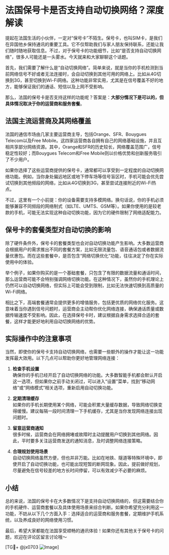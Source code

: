 # 法国保号卡是否支持自动切换网络？深度解读

提起在法国生活的小伙伴，一定对“保号卡”不陌生。保号卡，也叫SIM卡，是我们在异国他乡保持通讯的重要工具。它不仅帮助我们与家人朋友保持联系，还能让我们随时随地获取信息。不过，对于保号卡的功能细节，比如“是否支持自动切换网络”，很多人可能还是一头雾水。今天就来和大家聊聊这个话题。

首先，我们需要了解什么是“自动切换网络”。简单来说，就是当你的手机检测到当前网络信号不好或者无法连接时，会自动切换到其他可用的网络上。比如从4G切换到3G，甚至切换到Wi-Fi网络。这种功能非常实用，尤其是在信号覆盖不好的地方，能够保证我们的通话、短信以及上网不受影响。

那么，法国的保号卡是否支持这样的功能呢？答案是：**大部分情况下是可以的，但具体情况取决于你的运营商和服务套餐**。

## 法国主流运营商及其网络覆盖

法国的通信市场由几家主要运营商主导，包括Orange、SFR、Bouygues Telecom以及Free Mobile。这四家运营商各自拥有自己的网络基础设施，并且互相共享部分网络资源。其中，Orange和SFR的历史较长，网络覆盖范围广，信号稳定性较好；而Bouygues Telecom和Free Mobile则以价格优势和创新服务吸引了不少用户。

如果你选择了这些运营商提供的保号卡，通常都可以享受到一定程度的自动切换网络功能。例如，当你身处偏远地区或地下停车场等信号盲区时，手机可能会优先尝试切换到其他频段的网络，比如从4G切换到3G，甚至尝试连接附近的Wi-Fi热点。

不过，这里有一个小前提：你的设备需要支持多模网络。换句话说，你的手机必须能够兼容不同频段的网络制式（如LTE、UMTS、GSM等）。如果你使用的是较老款的手机，可能无法实现这种自动切换功能，因为它的硬件限制了网络适配能力。

## 保号卡的套餐类型对自动切换的影响

除了硬件条件外，保号卡的套餐类型也会对自动切换功能产生影响。大多数运营商会根据用户的需求推出不同的套餐方案，比如无限流量包、语音通话包或者数据流量优惠包。而在这些套餐中，是否包含“网络切换优化”功能，往往决定了你在实际使用中的体验。

举个例子，如果你购买的是一个基础套餐，只包含了有限的数据流量和通话时间，那么运营商可能不会特别强调网络切换功能。在这种情况下，虽然你的手机理论上仍然可以自动切换网络，但实际上可能会受到限制，比如无法快速切换到高质量的Wi-Fi网络。

相比之下，高端套餐通常会提供更多的增值服务，包括更优质的网络优化服务。这意味着当你遇到信号问题时，运营商会主动帮你优化网络连接，确保通话质量或数据传输速度不受影响。因此，在选择保号卡时，建议根据自身需求选择合适的套餐，这样才能更好地利用自动切换网络的优势。

## 实际操作中的注意事项

当然，即使你的保号卡支持自动切换网络，也需要一些额外的操作才能让这一功能发挥最大效用。以下几点可以帮助你更好地管理网络连接：

1. **检查手机设置**  
   确保你的手机已经开启了自动切换网络的功能。大多数智能手机都会默认开启这一选项，但如果你之前手动关闭过，可以进入“设置”菜单，找到“移动网络”或“网络模式”相关选项，重新启用自动切换功能。

2. **定期清理缓存**  
   如果你的手机长期使用某个网络，可能会积累大量缓存数据，导致网络切换变得缓慢。建议每隔一段时间清理一下手机缓存，尤其是当你发现网络连接出现问题时。

3. **留意运营商通知**  
   很多时候，运营商会在网络拥堵或故障时主动提醒用户切换到其他网络。因此，平时要多关注运营商发送的通知消息，及时调整网络连接策略。

4. **合理规划使用场景**  
   自动切换网络虽然方便，但也并非万能。比如在地铁、隧道等特殊环境中，即使开启了自动切换功能，也可能出现短暂的断网现象。因此，提前做好规划，尽量避免在信号较差的地方长时间停留，可以有效减少不必要的麻烦。

## 小结

总的来说，法国的保号卡在大多数情况下是支持自动切换网络的，但这需要结合你的手机硬件、运营商套餐以及具体使用场景来综合判断。如果你希望充分利用这一功能，不妨从以下几个方面入手：选择适合的运营商和服务套餐，定期维护手机系统，以及养成良好的网络使用习惯。

最后，希望大家都能在法国享受顺畅的通讯体验！如果你还有其他关于保号卡的问题，欢迎在评论区留言讨论哦～

[TG💪+ @jx0703 ![Image](https://github.com/user-attachments/assets/dbca1d08-cadb-493c-b0ec-ad6f7a83f270)]